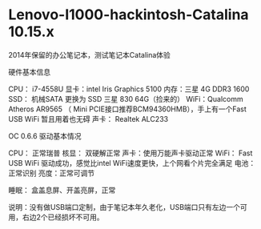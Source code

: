
# Lenovo-I1000-hackintosh-Catalina 10.15.x

2014年保留的办公笔记本，测试笔记本Catalina体验

硬件基本信息

CPU： i7-4558U
显卡：intel Iris Graphics 5100
内存：三星 4G DDR3 1600
SSD： 机械SATA 更换为 SSD 三星 830 64G（捡来的）
WiFi：Qualcomm  Atheros AR9565 （ Mini PCIE接口推荐BCM94360HMB），手上有一个Fast USB WiFi 暂且用着也无碍
声卡： Realtek ALC233

OC 0.6.6 驱动基本情况

CPU： 正常瑞普
核显： 双硬解正常
声卡：使用万能声卡驱动正常
WiFi： Fast USB WiFi 驱动成功，感觉比intel WiFi速度更快，上个网看个片完全满足
电池：正常识别
亮度：正常可调节

睡眠： 盒盖息屏、开盖亮屏，正常

说明：没有做USB端口定制，由于笔记本年久老化，USB端口只有左边一个可用，右边2个已经损坏不可用。
